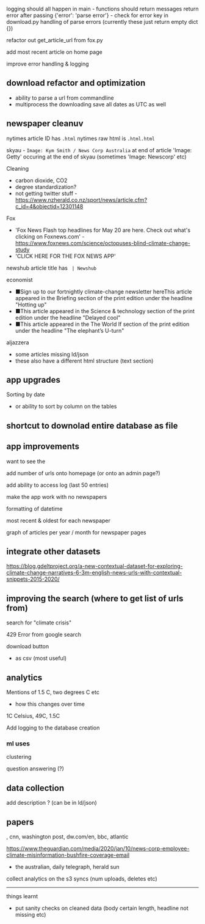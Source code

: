 logging should all happen in main - functions should return messages
return error after passing {'error': 'parse error'} - check for error key in download.py
handling of parse errors (currently these just return empty dict {})

refactor out get_article_url from fox.py

add most recent article on home page

improve error handling & logging

## download refactor and optimization

- ability to parse a url from commandline 
- multiprocess the downloading
save all dates as UTC as well


## newspaper cleanuv

nytimes article ID has `.html`
nytimes raw html is `.html.html`

skyau - ` Image: Kym Smith / News Corp Australia ` at end of article
'Image: Getty' occuring at the end of skyau (sometimes 'Image: Newscorp' etc)

Cleaning
- carbon dioxide, CO2
- degree standardization?
- not getting twitter stuff - https://www.nzherald.co.nz/sport/news/article.cfm?c_id=4&objectid=12301148

Fox
- 'Fox News Flash top headlines for May 20 are here. Check out what's clicking on Foxnews.com' - https://www.foxnews.com/science/octopuses-blind-climate-change-study
- 'CLICK HERE FOR THE FOX NEWS APP'

newshub article title has ` | Newshub`

economist
- ■Sign up to our fortnightly climate-change newsletter hereThis article appeared in the Briefing section of the print edition under the headline "Hotting up"
- ■This article appeared in the Science & technology section of the print edition under the headline "Delayed cool"
- ■This article appeared in the The World If section of the print edition under the headline "The elephant’s U-turn"

aljazzera
- some articles missing ld/json
- these also have a different html structure (text section)

## app upgrades

Sorting by date
- or ability to sort by column on the tables

## shortcut to downolad entire database as file

## app improvements

want to see the

add number of urls onto homepage (or onto an admin page?)

add ability to access log (last 50 entries)

make the app work with no newspapers

formatting of datetime

most recent & oldest for each newspaper

graph of articles per year / month for newspaper pages

## integrate other datasets

https://blog.gdeltproject.org/a-new-contextual-dataset-for-exploring-climate-change-narratives-6-3m-english-news-urls-with-contextual-snippets-2015-2020/

## improving the search (where to get list of urls from)

search for "climate crisis"

429 Error from google search

download button
- as csv (most useful)

## analytics

Mentions of 1.5 C, two degrees C etc
- how this changes over time

1C Celsius, 49C, 1.5C

Add logging to the database creation

### ml uses

clustering

question answering (?)

## data collection

add description ? (can be in ld/json)

## papers

, cnn, washington post, dw.com/en, bbc, atlantic

https://www.theguardian.com/media/2020/jan/10/news-corp-employee-climate-misinformation-bushfire-coverage-email
- the australian, daily telegraph, herald sun


collect analytics on the s3 syncs (num uploads, deletes etc)

---

things learnt
- put sanity checks on cleaned data (body certain length, headline not missing etc)

